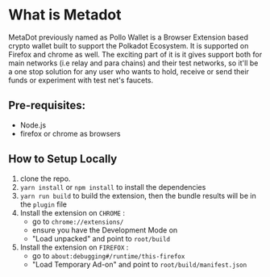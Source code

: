 # What is Metadot

MetaDot previously named as Pollo Wallet is a Browser Extension based crypto wallet built to support the Polkadot Ecosystem. It is supported on Firefox and chrome as well. The exciting part of it is it gives support both for main networks (i.e relay and para chains) and their test networks, so it'll be a one stop solution for any user who wants to hold, receive or send their funds or experiment with test net's faucets.

## Pre-requisites:
 - Node.js
 - firefox or chrome as browsers

## How to Setup Locally
1. clone the repo.
2. `yarn install` or `npm install` to install the dependencies  
3. `yarn run build` to build the extension, then the bundle results will be in the `plugin` file 
4. Install the extension on `CHROME` :
    - go to `chrome://extensions/`
    - ensure you have the Development Mode on
    - "Load unpacked" and point to `root/build`
5. Install the extension on `FIREFOX` :
    - go to `about:debugging#/runtime/this-firefox`
    - "Load Temporary Ad-on" and point to `root/build/manifest.json`
